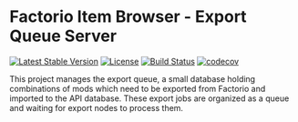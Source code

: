 # Factorio Item Browser - Export Queue Server

[![Latest Stable Version](https://poser.pugx.org/factorio-item-browser/export-queue-server/v/stable)](https://packagist.org/packages/factorio-item-browser/export-queue-server)
[![License](https://poser.pugx.org/factorio-item-browser/export-queue-server/license)](https://packagist.org/packages/factorio-item-browser/export-queue-server)
[![Build Status](https://travis-ci.com/factorio-item-browser/export-queue-server.svg?branch=master)](https://travis-ci.com/factorio-item-browser/export-queue-server)
[![codecov](https://codecov.io/gh/factorio-item-browser/export-queue-server/branch/master/graph/badge.svg)](https://codecov.io/gh/factorio-item-browser/export-queue-server)

This project manages the export queue, a small database holding combinations of mods which need to be exported from
Factorio and imported to the API database. These export jobs are organized as a queue and waiting for export nodes to
process them.
